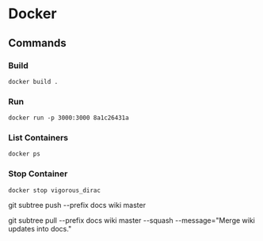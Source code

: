 # Docker

## Commands
### Build
`docker build .`
### Run
`docker run -p 3000:3000 8a1c26431a`
### List Containers
`docker ps`
### Stop Container
`docker stop vigorous_dirac`

git subtree push --prefix docs wiki master

git subtree pull --prefix docs wiki master --squash --message="Merge wiki updates into docs."